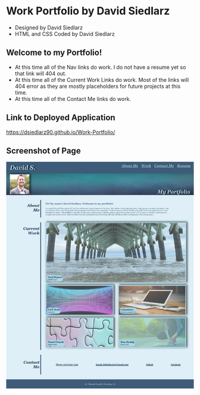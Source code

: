 # Work Portfolio by David Siedlarz

* Designed by David Siedlarz
* HTML and CSS Coded by David Siedlarz

## Welcome to my Portfolio!

* At this time all of the Nav links do work. I do not have a resume yet so that link will 404 out.
* At this time all of the Current Work Links do work. Most of the links will 404 error as they are mostly placeholders for future projects at this time.
* At this time all of the Contact Me links do work.

## Link to Deployed Application

https://dsiedlarz90.github.io/Work-Portfolio/

## Screenshot of Page

![](./assets/images/screenshot.PNG)